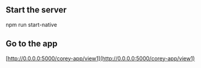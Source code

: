 ## Start the server
npm run start-native

## Go to the app
[http://0.0.0.0:5000/corey-app/view1](http://0.0.0.0:5000/corey-app/view1)

